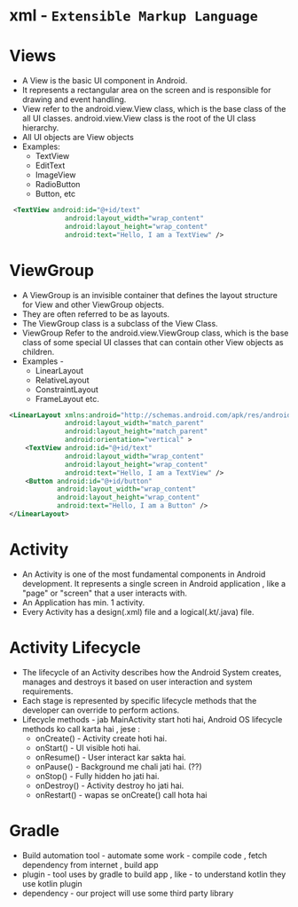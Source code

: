 # xml - `Extensible Markup Language`

# Views
* A View is the basic UI component in Android.
* It represents a rectangular area on the screen and is responsible for drawing and event handling.
* View refer to the android.view.View class, which is the base class of the all UI classes. android.view.View class is the root of the UI class hierarchy.
* All UI objects are View objects
* Examples:
   - TextView 
   - EditText
   - ImageView
   - RadioButton
   - Button, etc
```xml
 <TextView android:id="@+id/text"
              android:layout_width="wrap_content"
              android:layout_height="wrap_content"
              android:text="Hello, I am a TextView" />
```
# ViewGroup
* A ViewGroup is an invisible container that defines the layout structure for View and other ViewGroup objects.
* They are often referred to be as layouts.
* The ViewGroup class is a subclass of the View Class.
* ViewGroup Refer to the android.view.ViewGroup class, which is the base class of some special UI classes that can contain other View objects as children.
* Examples - 
   - LinearLayout
   - RelativeLayout
   - ConstraintLayout
   - FrameLayout etc.
```xml
<LinearLayout xmlns:android="http://schemas.android.com/apk/res/android"
              android:layout_width="match_parent"
              android:layout_height="match_parent"
              android:orientation="vertical" >
    <TextView android:id="@+id/text"
              android:layout_width="wrap_content"
              android:layout_height="wrap_content"
              android:text="Hello, I am a TextView" />
    <Button android:id="@+id/button"
            android:layout_width="wrap_content"
            android:layout_height="wrap_content"
            android:text="Hello, I am a Button" />
</LinearLayout>
```
# Activity
* An Activity is one of the most fundamental components in Android development. It represents a single screen in Android application , like a "page" or "screen" that a user interacts with.
* An Application has min. 1 activity.
* Every Activity has a design(.xml) file and a logical(.kt/.java) file.

# Activity Lifecycle
* The lifecycle of an Activity describes how the Android System creates, manages and destroys it based on user interaction and system requirements.
* Each stage is represented by specific lifecycle methods that the developer can override to perform actions.
* Lifecycle methods - jab MainActivity start hoti hai, Android OS lifecycle methods ko call karta hai , jese :
   - onCreate() - Activity create hoti hai.
   - onStart() - UI visible hoti hai.
   - onResume() - User interact kar sakta hai.
   - onPause() - Background me chali jati hai. (??)
   - onStop() - Fully hidden ho jati hai.
   - onDestroy() - Activity destroy ho jati hai.
   - onRestart() - wapas se onCreate() call hota hai

# Gradle
* Build automation tool - automate some work - compile code , fetch dependency from internet , build app 
* plugin - tool uses by gradle to build app , like - to understand kotlin they use kotlin plugin 
* dependency - our project will use some third party library 